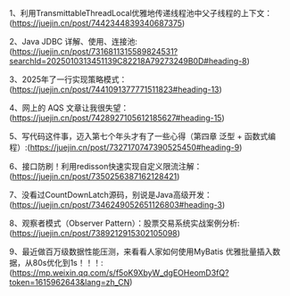 1、利用TransmittableThreadLocal优雅地传递线程池中父子线程的上下文：(https://juejin.cn/post/7442344839340687375)  

2、Java JDBC 详解、使用、连接池:(https://juejin.cn/post/7316811315589824531?searchId=2025010313451139C82218A79273249B0D#heading-8)  

3、2025年了一行实现策略模式：(https://juejin.cn/post/7441091377771511823#heading-13)  

4、网上的 AQS 文章让我很失望：(https://juejin.cn/post/7428927105612185627#heading-15)

5、写代码这件事，迈入第七个年头才有了一些心得（第四章 泛型 + 函数式编程）:(https://juejin.cn/post/7327170747390525450#heading-9)

6、接口防刷！利用redisson快速实现自定义限流注解：(https://juejin.cn/post/7350256387162128421)

7、没看过CountDownLatch源码，别说是Java高级开发：(https://juejin.cn/post/7346249052651126803#heading-3)

8、观察者模式（Observer Pattern）：股票交易系统实战案例分析:(https://juejin.cn/post/7389212915302105098)

9、最近做百万级数据性能压测，来看看人家如何使用MyBatis 优雅批量插入数据，从80s优化到1s！！！:(https://mp.weixin.qq.com/s/f5oK9XbyW_dgEOHeomD3fQ?token=1615962643&lang=zh_CN)